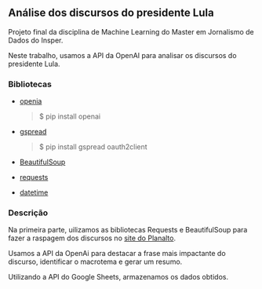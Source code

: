 ## Análise dos discursos do presidente Lula
Projeto final da disciplina de Machine Learning do Master em Jornalismo de Dados do Insper.

Neste trabalho, usamos a API da OpenAI para analisar os discursos do presidente Lula.

### Bibliotecas
- [openia](https://platform.openai.com/docs/libraries/python-library)
     > $ pip install openai
     
- [gspread](https://docs.gspread.org/en/v6.0.0/)
    > $ pip install gspread oauth2client
    
- [BeautifulSoup](https://beautiful-soup-4.readthedocs.io/en/latest/)
- [requests](https://requests.readthedocs.io/en/latest/)
- [datetime](https://docs.python.org/3/library/datetime.html)

### Descrição
Na primeira parte, uilizamos as bibliotecas Requests e BeautifulSoup para fazer a raspagem dos discursos no [site do Planalto](https://www.gov.br/planalto/pt-br/acompanhe-o-planalto/discursos-e-pronunciamentos).

Usamos a API da OpenAi para destacar a frase mais impactante do discurso, identificar o macrotema e gerar um resumo. 

Utilizando a API do Google Sheets, armazenamos os dados obtidos.  

